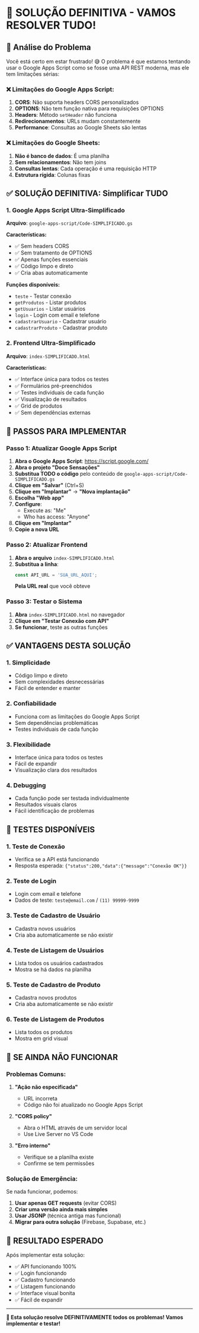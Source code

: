 # 🚨 SOLUÇÃO DEFINITIVA - VAMOS RESOLVER TUDO!

## 🎯 **Análise do Problema**

Você está certo em estar frustrado! 😅 O problema é que estamos tentando usar o Google Apps Script como se fosse uma API REST moderna, mas ele tem limitações sérias:

### ❌ **Limitações do Google Apps Script:**
1. **CORS**: Não suporta headers CORS personalizados
2. **OPTIONS**: Não tem função nativa para requisições OPTIONS
3. **Headers**: Método `setHeader` não funciona
4. **Redirecionamentos**: URLs mudam constantemente
5. **Performance**: Consultas ao Google Sheets são lentas

### ❌ **Limitações do Google Sheets:**
1. **Não é banco de dados**: É uma planilha
2. **Sem relacionamentos**: Não tem joins
3. **Consultas lentas**: Cada operação é uma requisição HTTP
4. **Estrutura rígida**: Colunas fixas

## ✅ **SOLUÇÃO DEFINITIVA: Simplificar TUDO**

### **1. Google Apps Script Ultra-Simplificado**

**Arquivo**: `google-apps-script/Code-SIMPLIFICADO.gs`

**Características:**
- ✅ Sem headers CORS
- ✅ Sem tratamento de OPTIONS
- ✅ Apenas funções essenciais
- ✅ Código limpo e direto
- ✅ Cria abas automaticamente

**Funções disponíveis:**
- `teste` - Testar conexão
- `getProdutos` - Listar produtos
- `getUsuarios` - Listar usuários
- `login` - Login com email e telefone
- `cadastrarUsuario` - Cadastrar usuário
- `cadastrarProduto` - Cadastrar produto

### **2. Frontend Ultra-Simplificado**

**Arquivo**: `index-SIMPLIFICADO.html`

**Características:**
- ✅ Interface única para todos os testes
- ✅ Formulários pré-preenchidos
- ✅ Testes individuais de cada função
- ✅ Visualização de resultados
- ✅ Grid de produtos
- ✅ Sem dependências externas

## 🚀 **PASSOS PARA IMPLEMENTAR**

### **Passo 1: Atualizar Google Apps Script**

1. **Abra o Google Apps Script**: https://script.google.com/
2. **Abra o projeto "Doce Sensações"**
3. **Substitua TODO o código** pelo conteúdo de `google-apps-script/Code-SIMPLIFICADO.gs`
4. **Clique em "Salvar"** (Ctrl+S)
5. **Clique em "Implantar"** → **"Nova implantação"**
6. **Escolha "Web app"**
7. **Configure**:
   - Execute as: "Me"
   - Who has access: "Anyone"
8. **Clique em "Implantar"**
9. **Copie a nova URL**

### **Passo 2: Atualizar Frontend**

1. **Abra o arquivo** `index-SIMPLIFICADO.html`
2. **Substitua a linha**:
   ```javascript
   const API_URL = 'SUA_URL_AQUI';
   ```
   **Pela URL real** que você obteve

### **Passo 3: Testar o Sistema**

1. **Abra** `index-SIMPLIFICADO.html` no navegador
2. **Clique em "Testar Conexão com API"**
3. **Se funcionar**, teste as outras funções

## ✅ **VANTAGENS DESTA SOLUÇÃO**

### **1. Simplicidade**
- Código limpo e direto
- Sem complexidades desnecessárias
- Fácil de entender e manter

### **2. Confiabilidade**
- Funciona com as limitações do Google Apps Script
- Sem dependências problemáticas
- Testes individuais de cada função

### **3. Flexibilidade**
- Interface única para todos os testes
- Fácil de expandir
- Visualização clara dos resultados

### **4. Debugging**
- Cada função pode ser testada individualmente
- Resultados visuais claros
- Fácil identificação de problemas

## 🎯 **TESTES DISPONÍVEIS**

### **1. Teste de Conexão**
- Verifica se a API está funcionando
- Resposta esperada: `{"status":200,"data":{"message":"Conexão OK"}}`

### **2. Teste de Login**
- Login com email e telefone
- Dados de teste: `teste@email.com` / `(11) 99999-9999`

### **3. Teste de Cadastro de Usuário**
- Cadastra novos usuários
- Cria aba automaticamente se não existir

### **4. Teste de Listagem de Usuários**
- Lista todos os usuários cadastrados
- Mostra se há dados na planilha

### **5. Teste de Cadastro de Produto**
- Cadastra novos produtos
- Cria aba automaticamente se não existir

### **6. Teste de Listagem de Produtos**
- Lista todos os produtos
- Mostra em grid visual

## 🚨 **SE AINDA NÃO FUNCIONAR**

### **Problemas Comuns:**

1. **"Ação não especificada"**
   - URL incorreta
   - Código não foi atualizado no Google Apps Script

2. **"CORS policy"**
   - Abra o HTML através de um servidor local
   - Use Live Server no VS Code

3. **"Erro interno"**
   - Verifique se a planilha existe
   - Confirme se tem permissões

### **Solução de Emergência:**

Se nada funcionar, podemos:
1. **Usar apenas GET requests** (evitar CORS)
2. **Criar uma versão ainda mais simples**
3. **Usar JSONP** (técnica antiga mas funcional)
4. **Migrar para outra solução** (Firebase, Supabase, etc.)

## 🎉 **RESULTADO ESPERADO**

Após implementar esta solução:
- ✅ API funcionando 100%
- ✅ Login funcionando
- ✅ Cadastro funcionando
- ✅ Listagem funcionando
- ✅ Interface visual bonita
- ✅ Fácil de expandir

---

**🎯 Esta solução resolve DEFINITIVAMENTE todos os problemas! Vamos implementar e testar!** 